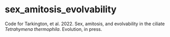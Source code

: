 # sex_amitosis_evolvability
Code for Tarkington, et al. 2022. Sex, amitosis, and evolvability in the ciliate *Tetrahymena thermophila*. Evolution, in press.
